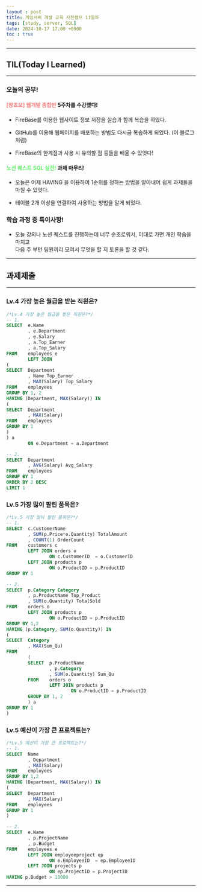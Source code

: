 ```yaml
---
layout : post
title: 게임서버 개발 교육 사전캠프 11일차
tags: [study, server, SQL]
date: 2024-10-17 17:00 +0900
toc : true
---
```


---

## TIL(Today I Learned)

---

### 오늘의 공부!

#### <span style="color : #F08080">**[왕초보] 웹개발 종합반**</span> 5주차를 수강했다!

- FireBase를 이용한 웹사이트 정보 저장을 실습과 함께 복습을 하였다.

- GitHub를 이용해 웹페이지를 배포하는 방법도 다시금 복습하게 되었다. (이 블로그 처럼)

- FireBase의 한계점과 사용 시 유의할 점 등들을 배울 수 있엇다!

#### <span style="color : #66ED6d">**노션 퀘스트 SQL 실전!**</span> 과제 마무리!

- 오늘은 어제 HAVING 을 이용하여 1순위를 정하는 방법을 알아내어 쉽게 과제들을 마칠 수 있엇다. 

- 테이블 2개 이상을 연결하여 사용하는 방법을 알게 되었다.

### 학습 과정 중 특이사항!

- 오늘 강의나 노션 퀘스트를 진행하는데 너무 순조로워서, 이대로 가면 개인 학습을 마치고  
다음 주 부턴 팀원끼리 모여서 무엇을 할 지 토론을 할 것 같다.

---

## 과제제출

---

### Lv.4 가장 높은 월급을 받는 직원은?

```sql
/*Lv.4 가장 높은 월급을 받은 직원은?*/
-- 1.
SELECT 	e.Name
        , e.Department 
        , e.Salary 
        , a.Top_Earner
        , a.Top_Salary
FROM	employees e
        LEFT JOIN 
(
SELECT 	Department 
        , Name Top_Earner
        , MAX(Salary) Top_Salary
FROM	employees
GROUP BY 1, 2
HAVING (Department, MAX(Salary)) IN
(
SELECT	Department 
        , MAX(Salary)
FROM 	employees
GROUP BY 1
) 
) a
        ON e.Department = a.Department 

-- 2.
SELECT	Department
        , AVG(Salary) Avg_Salary
FROM 	employees 
GROUP BY 1 
ORDER BY 2 DESC
LIMIT 1
```

### Lv.5 가장 많이 팔린 품목은?

```sql
/*Lv.5 가장 많이 팔린 품목은?*/
-- 1.
SELECT	c.CustomerName 
        , SUM(p.Price*o.Quantity) TotalAmount
        , COUNT(1) OrderCount
FROM 	customers c 
        LEFT JOIN orders o 
                ON c.CustomerID  = o.CustomerID 
        LEFT JOIN products p 
                ON o.ProductID = p.ProductID 
GROUP BY 1

-- 2.
SELECT	p.Category Category
        , p.ProductName Top_Product 
        , SUM(o.Quantity) TotalSold
FROM 	orders o 
        LEFT JOIN products p 
                ON o.ProductID = p.ProductID
GROUP BY 1,2
HAVING (p.Category, SUM(o.Quantity)) IN
(
SELECT 	Category
        , MAX(Sum_Qu)
FROM
        (
        SELECT	p.ProductName
                , p.Category 
                , SUM(o.Quantity) Sum_Qu
        FROM 	orders o 
                LEFT JOIN products p 
                        ON o.ProductID = p.ProductID
        GROUP BY 1, 2
        ) a
GROUP BY 1
)
```

### Lv.5 예산이 가장 큰 프로젝트는? 

```sql
/*Lv.5 예산이 가장 큰 프로젝트는?*/
-- 1.
SELECT	Name 
        , Department 
        , MAX(Salary)
FROM	employees
GROUP BY 1,2
HAVING (Department, MAX(Salary)) IN
(
SELECT 	Department
        , MAX(Salary)
FROM	employees
GROUP BY 1
)

-- 2.
SELECT 	e.Name 
        , p.ProjectName 
        , p.Budget 
FROM 	employees e 
        LEFT JOIN employeeproject ep
                ON e.EmployeeID  = ep.EmployeeID 
        LEFT JOIN projects p
                ON ep.ProjectID = p.ProjectID 
HAVING p.Budget > 10000
```

---